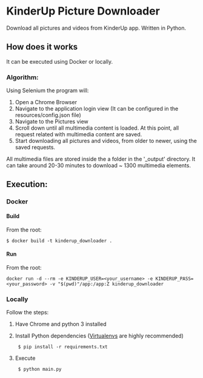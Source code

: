 # KinderUp Picture Downloader
Download all pictures and videos from KinderUp app. Written in Python.

## How does it works
It can be executed using Docker or locally.

### Algorithm:
Using Selenium the program will:
1. Open a Chrome Browser
2. Navigate to the application login view (It can be configured in the resources/config.json file)
3. Navigate to the Pictures view
4. Scroll down until all multimedia content is loaded. At this point, all request related with multimedia content are saved.
5. Start downloading all pictures and videos, from older to newer, using the saved requests.

All multimedia files are stored inside the a folder in the '_output' directory.
It can take around 20-30 minutes to download ~ 1300 multimedia elements.
 
## Execution:
### Docker
#### Build
From the root: 

	$ docker build -t kinderup_downloader .

#### Run
From the root:

	docker run -d --rm -e KINDERUP_USER=<your_username> -e KINDERUP_PASS=<your_password> -v "$(pwd)"/app:/app:Z kinderup_downloader

### Locally
Follow the steps:
1. Have Chrome and python 3 installed
2. Install Python dependencies ([Virtualenvs](https://docs.python.org/3/library/venv.html) are highly recommended)

		$ pip install -r requirements.txt
3. Execute
		
		$ python main.py
